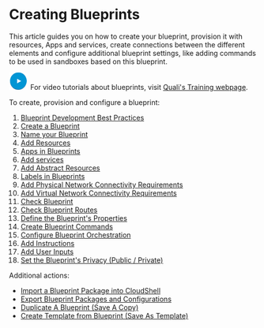 # Creating Blueprints

This article guides you on how to create your blueprint, provision it with resources, Apps and services, create connections between the different elements and configure additional blueprint settings, like adding commands to be used in sandboxes based on this blueprint.

![](/Images/OLH-Images/video-icon.jpg) For video tutorials about blueprints, visit [Quali's Training webpage](http://www.quali.com/community/training/).

To create, provision and configure a blueprint:

1. [Blueprint Development Best Practices](./blueprint-dev-best-practices.md)
2. [Create a Blueprint](./create-blueprint.md)
3. [Name your Blueprint](./name-your-blueprint.md)
4. [Add Resources](./resources/add-resources.md)
5. [Apps in Blueprints](../../portal/blueprints/creating-blueprints/apps)
6. [Add services](./services.md#add-services)
7. [Add Abstract Resources](./abstract-resources.md)
8. [Labels in Blueprints](./labels.md)
9. [Add Physical Network Connectivity Requirements](./add-connectivity/add-physical-network/add-phy-net-req/index.md)
10. [Add Virtual Network Connectivity Requirements](./add-connectivity/add-virtual-network/add-virtual-net-connectivity-req.md)
11. [Check Blueprint](./check-blueprint.md)
12. [Check Blueprint Routes](./check-blueprint-routes.md)
13. [Define the Blueprint's Properties](./blueprint-properties.md)
14. [Create Blueprint Commands](./create-blueprint-commands.md)
15. [Configure Blueprint Orchestration](./configure-orchestration.md)
16. [Add Instructions](./add-instructions.md)
17. [Add User Inputs](./add-user-inputs.md)
18. [Set the Blueprint's Privacy (Public / Private)](./set-blueprint-privacy.md)

Additional actions:

- [Import a Blueprint Package into CloudShell](./import-package.md)
- [Export Blueprint Packages and Configurations](./export-blueprints/export-a-package.md)
- [Duplicate A Blueprint (Save A Copy)](./duplicate-blueprint.md)
- [Create Template from Blueprint (Save As Template)](./save-as-template.md)